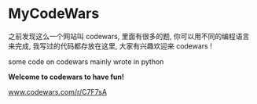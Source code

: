 # MyCodeWars

之前发现这么一个网站叫 codewars, 里面有很多的题, 你可以用不同的编程语言来完成, 我写过的代码都存放在这里, 大家有兴趣欢迎来 codewars !

some code on codewars mainly wrote in python

**Welcome to codewars to have fun!**

www.codewars.com/r/C7F7sA

